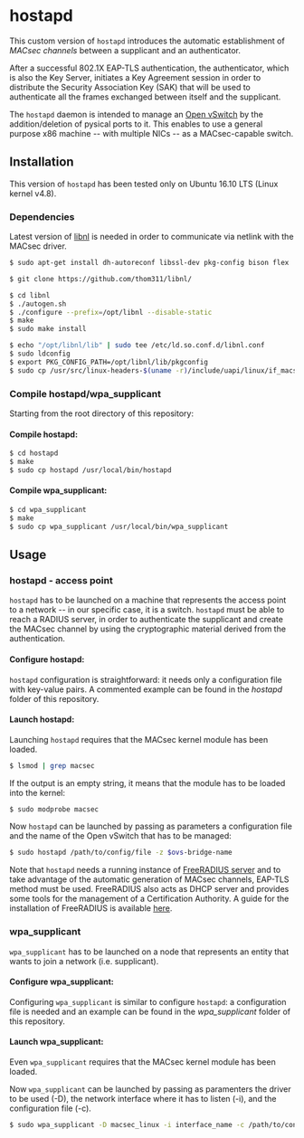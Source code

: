 # hostapd
This custom version of `hostapd` introduces the automatic establishment of *MACsec channels* between a supplicant and an authenticator.

After a successful 802.1X EAP-TLS authentication, the authenticator, which is also the Key Server, initiates a Key Agreement session in order to distribute the Security Association Key (SAK) that will be used to authenticate all the frames exchanged between itself and the supplicant.

The `hostapd` daemon is intended to manage an [Open vSwitch](http://openvswitch.org/) by the addition/deletion of pysical ports to it. This enables to use a general purpose x86 machine -- with multiple NICs -- as a MACsec-capable switch.

## Installation
This version of `hostapd` has been tested only on Ubuntu 16.10 LTS (Linux kernel v4.8).
### Dependencies
Latest version of [libnl](https://github.com/thom311/libnl/) is needed in order to communicate via netlink with the MACsec driver.

```bash
$ sudo apt-get install dh-autoreconf libssl-dev pkg-config bison flex

$ git clone https://github.com/thom311/libnl/

$ cd libnl
$ ./autogen.sh
$ ./configure --prefix=/opt/libnl --disable-static
$ make
$ sudo make install

$ echo "/opt/libnl/lib" | sudo tee /etc/ld.so.conf.d/libnl.conf
$ sudo ldconfig
$ export PKG_CONFIG_PATH=/opt/libnl/lib/pkgconfig
$ sudo cp /usr/src/linux-headers-$(uname -r)/include/uapi/linux/if_macsec.h /usr/include/linux/if_macsec.h
```

### Compile hostapd/wpa_supplicant
Starting from the root directory of this repository:

#### Compile hostapd:
```bash
$ cd hostapd
$ make
$ sudo cp hostapd /usr/local/bin/hostapd
```

#### Compile wpa_supplicant:
```bash
$ cd wpa_supplicant
$ make
$ sudo cp wpa_supplicant /usr/local/bin/wpa_supplicant
```

## Usage
### hostapd - access point
`hostapd` has to be launched on a machine that represents the access point to a network -- in our specific case, it is a switch. `hostapd` must be able to reach a RADIUS server, in order to authenticate the supplicant and create the MACsec channel by using the cryptographic material derived from the authentication. 

#### Configure **hostapd**:
`hostapd` configuration is straightforward: it needs only a configuration file with key-value pairs. A commented example can be found in the *hostapd* folder of this repository.

#### Launch **hostapd**:
Launching `hostapd` requires that the MACsec kernel module has been loaded. 
```bash
$ lsmod | grep macsec
```
If the output is an empty string, it means that the module has to be loaded into the kernel:
```bash
$ sudo modprobe macsec
```
Now `hostapd` can be launched by passing as parameters a configuration file and the name of the Open vSwitch that has to be managed: 
```bash
$ sudo hostapd /path/to/config/file -z $ovs-bridge-name
```

Note that `hostapd` needs a running instance of [FreeRADIUS server](https://github.com/FreeRADIUS/freeradius-server) and to take advantage of the automatic generation of MACsec channels, EAP-TLS method must be used. FreeRADIUS also acts as DHCP server and provides some tools for the management of a Certification Authority. A guide for the installation of FreeRADIUS is available [here](https://github.com/FreeRADIUS/freeradius-server/blob/v4.0.x/INSTALL.md).

### wpa_supplicant
`wpa_supplicant` has to be launched on a node that represents an entity that wants to join a network (i.e. supplicant). 

#### Configure **wpa_supplicant**:
Configuring `wpa_supplicant` is similar to configure `hostapd`: a configuration file is needed and an example can be found in the *wpa_supplicant* folder of this repository.

#### Launch **wpa_supplicant**:
Even `wpa_supplicant` requires that the MACsec kernel module has been loaded.

Now `wpa_supplicant` can be launched by passing as paramenters the driver to be used (-D), the network interface where it has to listen (-i), and the configuration file (-c).
```bash
$ sudo wpa_supplicant -D macsec_linux -i interface_name -c /path/to/config/file
```
